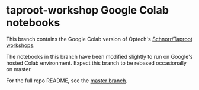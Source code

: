 # taproot-workshop Google Colab notebooks

This branch contains the Google Colab version of Optech's 
[Schnorr/Taproot workshops](https://bitcoinops.org/workshops/#taproot-workshop).

The notebooks in this branch have been modified slightly to run on Google's
hosted Colab environment. Expect this branch to be rebased occasionally on
master.

For the full repo README, see the [master branch](https://github.com/bitcoinops/taproot-workshop).
